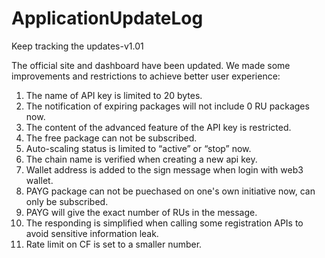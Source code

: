# ApplicationUpdateLog

Keep tracking the updates-v1.01

The official site and dashboard have been updated. 
We made some improvements and restrictions to achieve better user experience:

1. The name of API key is limited to 20 bytes.
2. The notification of expiring packages will not include 0 RU packages now.
3. The content of the advanced feature of the API key is restricted.
4. The free package can not be subscribed.
5. Auto-scaling status is limited to “active” or “stop” now.
6. The chain name is verified when creating a new api key.
7. Wallet address is added to the sign message when login with web3 wallet.
8. PAYG package can not be puechased on one's own initiative now, can only be subscribed.
9. PAYG will give the exact number of RUs in the message.
10. The responding is simplified when calling some registration APIs to avoid sensitive information leak.
11. Rate limit on CF is set to a smaller number.
